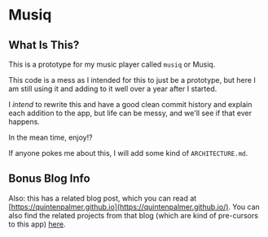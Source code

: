 Musiq
=====

What Is This?
-------------

This is a prototype for my music player called `musiq` or Musiq.

This code is a mess as I intended for this to just be a prototype,
but here I am still using it and adding to it well over a year after I started.

I _intend_ to rewrite this and have a good clean commit history and
explain each addition to the app, but life can be messy, and we'll see if that ever happens.

In the mean time, enjoy!?

If anyone pokes me about this, I will add some kind of `ARCHITECTURE.md`.

Bonus Blog Info
---------------

Also: this has a related blog post, which you can read at [https://quintenpalmer.github.io](https://quintenpalmer.github.io/).
You can also find the related projects from that blog (which are kind of pre-cursors to this app) [here](https://github.com/quintenpalmer/quintenpalmer.github.io/tree/main/codeexamples).
